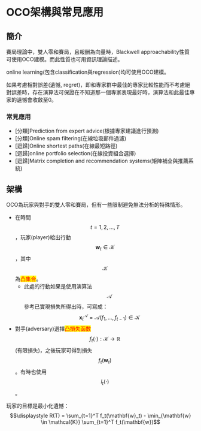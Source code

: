 # OCO架構與常見應用

## 簡介

賽局理論中，雙人零和賽局，且報酬為向量時，Blackwell approachability性質可使用OCO建模。而此性質也可用資訊理論描述。

online learning(包含classification與regression)均可使用OCO建模。

如果考慮相對誤差(遺憾, regret)，即和專家群中最佳的專家比較性能而不考慮絕對誤差時，存在演算法可保證在不知道那一個專家表現最好時，演算法和此最佳專家的遺憾會收斂至0。

### 常見應用

* \[分類]Prediction from expert advice(根據專家建議進行預測)
* \[分類]Online spam filtering(在線垃圾郵件過濾)
* \[迴歸]Online shortest paths(在線最短路徑)
* \[迴歸]online portfolio selection(在線投資組合選擇)
* \[迴歸]Matrix completion and recommendation systems(矩陣補全與推薦系統)

## 架構

OCO為玩家與對手的雙人零和賽局，但有一些限制避免無法分析的特殊情形。

* 在時間$$t=1,2,\dots, T$$，玩家(player)給出行動$$\mathbf{w}_t \in \mathcal{K}$$，其中$$\mathcal{K}$$為<mark style="color:red;">凸集合</mark>。
  * 此處的行動如果是使用演算法$$\mathcal{A}$$參考已實現損失所得出時，可寫成：$$\mathbf{x}_t^{\mathcal{A}}=\mathcal{A}(f_1, \dots, f_{t-1}) \in \mathcal{K}$$
* 對手(adversary)選擇<mark style="color:red;">凸損失函數</mark>$$f_t(\cdot): \mathcal{K} \rightarrow \mathbb{R}$$(有限損失)，之後玩家可得到損失$$f_t(\mathbf{w}_t)$$。有時也使用$$l_t(\cdot)$$。

玩家的目標是最小化遺憾：$$\displaystyle R(T) = \sum_{t=1}^T f_t(\mathbf{w}_t) - \min_{\mathbf{w} \in \mathcal{K}} \sum_{t=1}^T f_t(\mathbf{w})$$

